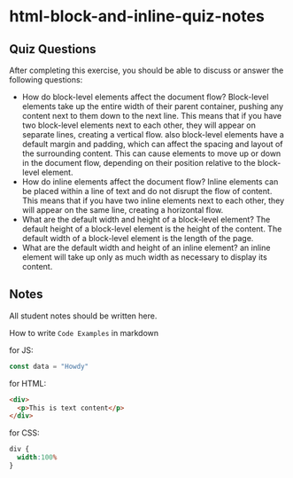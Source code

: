 # html-block-and-inline-quiz-notes

## Quiz Questions

After completing this exercise, you should be able to discuss or answer the following questions:

- How do block-level elements affect the document flow?
Block-level elements take up the entire width of their parent container, pushing any content next to them down to the next line. This means that if you have two block-level elements next to each other, they will appear on separate lines, creating a vertical flow.
also block-level elements have a default margin and padding, which can affect the spacing and layout of the surrounding content. This can cause elements to move up or down in the document flow, depending on their position relative to the block-level element.
- How do inline elements affect the document flow?
Inline elements can be placed within a line of text and do not disrupt the flow of content. This means that if you have two inline elements next to each other, they will appear on the same line, creating a horizontal flow.
- What are the default width and height of a block-level element?
The default height of a block-level element is the height of the content. The default width of a block-level element is the length of the page.
- What are the default width and height of an inline element?
an inline element will take up only as much width as necessary to display its content.
## Notes

All student notes should be written here.


How to write `Code Examples` in markdown

for JS:
```javascript
const data = "Howdy"
```

for HTML:
```html
<div>
  <p>This is text content</p>
</div>
```

for CSS:
```css
div {
  width:100%
}
```
